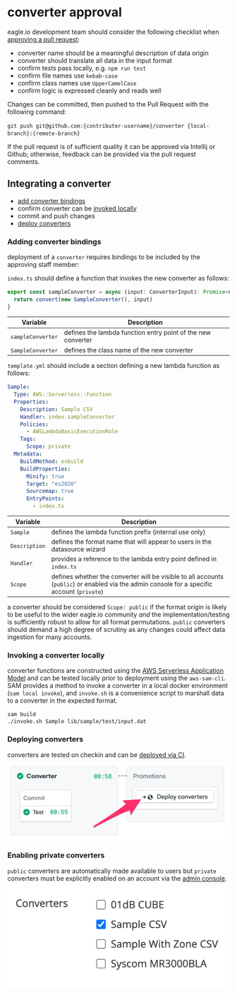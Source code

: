 # converter approval

eagle.io development team should consider the following checklist when [approving a pull request](https://www.jetbrains.com/help/idea/work-with-github-pull-requests.html#apply-pull-request-changes):

- converter name should be a meaningful description of data origin
- converter should translate all data in the input format
- confirm tests pass locally, e.g. `npm run test` 
- confirm file names use `kebab-case`
- confirm class names use `UpperCamelCase`
- confirm logic is expressed cleanly and reads well

Changes can be committed, then pushed to the Pull Request with the following command:

`git push git@github.com:{contributer-username}/converter {local-branch}:{remote-branch}`

If the pull request is of sufficient quality it can be approved via Intellij or Github; otherwise, feedback can be provided via the pull request comments.

## Integrating a converter

- [add converter bindings](#adding-converter-bindings)
- confirm converter can be [invoked locally](#invoking-a-converter-locally)
- commit and push changes
- [deploy converters](#deploying-converters)

### Adding converter bindings

deployment of a `converter` requires bindings to be included by the approving staff member:

`index.ts` should define a function that invokes the new converter as follows:

```ts
export const sampleConverter = async (input: ConverterInput): Promise<ConverterOutput> => {
  return convert(new SampleConverter(), input)
}
```

| Variable          | Description                                                  |
|-------------------|--------------------------------------------------------------|
| `sampleConverter` | defines the lambda function entry point of the new converter |
| `SampleConverter` | defines the class name of the new converter                  |

`template.yml` should include a section defining a new lambda function as follows:
```yml
Sample:
  Type: AWS::Serverless::Function
  Properties:
    Description: Sample CSV
    Handler: index.sampleConverter
    Policies:
      - AWSLambdaBasicExecutionRole
    Tags:
      Scope: private
  Metadata:
    BuildMethod: esbuild
    BuildProperties:
      Minify: true
      Target: "es2020"
      Sourcemap: true
      EntryPoints:
        - index.ts
```

| Variable | Description |
|----------|-------------|
| `Sample` | defines the lambda function prefix (internal use only) |
| `Description` | defines the format name that will appear to users in the datasource wizard |
| `Handler` | provides a reference to the lambda entry point defined in `index.ts` |
| `Scope` | defines whether the converter will be visible to all accounts (`public`) or enabled via the admin console for a specific account (`private`) |

a converter should be considered `Scope: public` if the format origin is likely to be useful to the wider eagle.io community _and_ the implementation/testing is sufficiently robust to allow for all format permutations. `public` converters should demand a high degree of scrutiny as any changes could affect data ingestion for many accounts.

### Invoking a converter locally

converter functions are constructed using the [AWS Serverless Application Model](https://aws.amazon.com/serverless/sam/) and can be tested locally prior to deployment using the `aws-sam-cli`. SAM provides a method to invoke a converter in a local docker environment (`sam local invoke`), and `invoke.sh` is a convenience script to marshall data to a converter in the expected format.

```shell
sam build
./invoke.sh Sample lib/sample/test/input.dat
```

### Deploying converters

converters are tested on checkin and can be [deployed via CI](https://eagle-io.semaphoreci.com/projects/converter).

![alt text](images/converter-deploy.png)

### Enabling private converters

`public` converters are automatically made available to users but `private` converters must be explicitly enabled on an account via the [admin console](https://app.eagle.io/admin/accounts).

![alt text](images/converter-enable.png)
